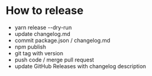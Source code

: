 # How to release

- yarn release --dry-run
- update changelog.md
- commit package.json / changelog.md
- npm publish
- git tag with version
- push code / merge pull request
- update GitHub Releases with changelog description

